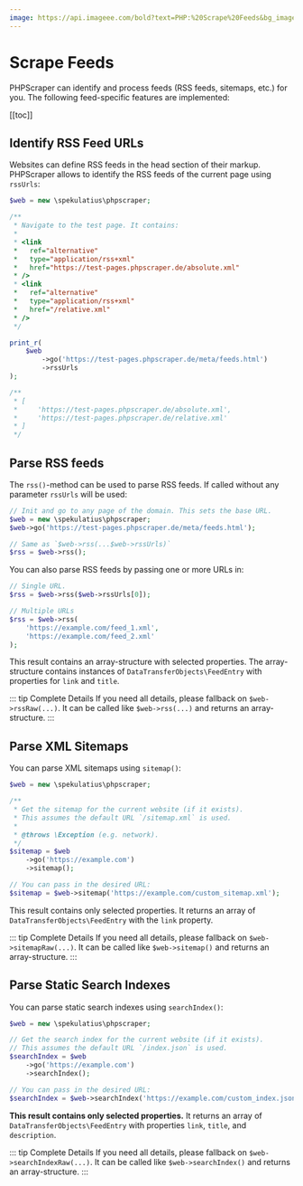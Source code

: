 ```yaml
---
image: https://api.imageee.com/bold?text=PHP:%20Scrape%20Feeds&bg_image=https://images.unsplash.com/photo-1542762933-ab3502717ce7
---
```


# Scrape Feeds

PHPScraper can identify and process feeds (RSS feeds, sitemaps, etc.) for you. The following feed-specific features are implemented:

[[toc]]


## Identify RSS Feed URLs

Websites can define RSS feeds in the head section of their markup. PHPScraper allows to identify the RSS feeds of the current page using `rssUrls`:

```php
$web = new \spekulatius\phpscraper;

/**
 * Navigate to the test page. It contains:
 *
 * <link
 *   ref="alternative"
 *   type="application/rss+xml"
 *   href="https://test-pages.phpscraper.de/absolute.xml"
 * />
 * <link
 *   ref="alternative"
 *   type="application/rss+xml"
 *   href="/relative.xml"
 * />
 */

print_r(
    $web
        ->go('https://test-pages.phpscraper.de/meta/feeds.html')
        ->rssUrls
);

/**
 * [
 *     'https://test-pages.phpscraper.de/absolute.xml',
 *     'https://test-pages.phpscraper.de/relative.xml'
 * ]
 */
```


## Parse RSS feeds

The `rss()`-method can be used to parse RSS feeds. If called without any parameter `rssUrls` will be used:

```php
// Init and go to any page of the domain. This sets the base URL.
$web = new \spekulatius\phpscraper;
$web->go('https://test-pages.phpscraper.de/meta/feeds.html');

// Same as `$web->rss(...$web->rssUrls)`
$rss = $web->rss();
```

You can also parse RSS feeds by passing one or more URLs in:

```php
// Single URL.
$rss = $web->rss($web->rssUrls[0]);

// Multiple URLs
$rss = $web->rss(
    'https://example.com/feed_1.xml',
    'https://example.com/feed_2.xml'
);
```

This result contains an array-structure with selected properties. The array-structure contains instances of `DataTransferObjects\FeedEntry` with properties for `link` and `title`.

::: tip Complete Details
If you need all details, please fallback on `$web->rssRaw(...)`. It can be called like `$web->rss(...)` and returns an array-structure.
:::


## Parse XML Sitemaps

You can parse XML sitemaps using `sitemap()`:

```php
$web = new \spekulatius\phpscraper;

/**
 * Get the sitemap for the current website (if it exists).
 * This assumes the default URL `/sitemap.xml` is used.
 *
 * @throws \Exception (e.g. network).
 */
$sitemap = $web
    ->go('https://example.com')
    ->sitemap();

// You can pass in the desired URL:
$sitemap = $web->sitemap('https://example.com/custom_sitemap.xml');
```

This result contains only selected properties. It returns an array of `DataTransferObjects\FeedEntry` with the `link` property.

::: tip Complete Details
If you need all details, please fallback on `$web->sitemapRaw(...)`. It can be called like `$web->sitemap()` and returns an array-structure.
:::


## Parse Static Search Indexes

You can parse static search indexes using `searchIndex()`:

```php
$web = new \spekulatius\phpscraper;

// Get the search index for the current website (if it exists).
// This assumes the default URL `/index.json` is used.
$searchIndex = $web
    ->go('https://example.com')
    ->searchIndex();

// You can pass in the desired URL:
$searchIndex = $web->searchIndex('https://example.com/custom_index.json');
```

**This result contains only selected properties.** It returns an array of `DataTransferObjects\FeedEntry` with properties `link`, `title`, and `description`.

::: tip Complete Details
If you need all details, please fallback on `$web->searchIndexRaw(...)`. It can be called like `$web->searchIndex()` and returns an array-structure.
:::